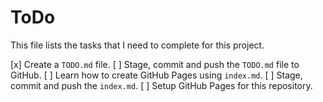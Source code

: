 # ToDo

This file lists the tasks that I need to complete for this project.

[x] Create a `TODO.md` file.
[ ] Stage, commit and push the `TODO.md` file to GitHub.
[ ] Learn how to create GitHub Pages using `index.md`.
[ ] Stage, commit and push the `index.md`.
[ ] Setup GitHub Pages for this repository.

